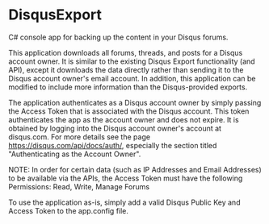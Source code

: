 # DisqusExport
C# console app for backing up the content in your Disqus forums.

This application downloads all forums, threads, and posts for a Disqus account owner.  It is
similar to the existing Disqus Export functionality (and API), except it downloads the data
directly rather than sending it to the Disqus account owner's email account.  In addition,
this application can be modified to include more information than the Disqus-provided exports.

The application authenticates as a Disqus account owner by simply passing the Access Token that
is associated with the Disqus account.  This token authenticates the app as the account owner and
does not expire.  It is obtained by logging into the Disqus account owner's account at disqus.com.
For more details see the page https://disqus.com/api/docs/auth/, especially the section titled
"Authenticating as the Account Owner".

NOTE: In order for certain data (such as IP Addresses and Email Addresses) to be available via
the APIs, the Access Token must have the following Permissions: Read, Write, Manage Forums

To use the application as-is, simply add a valid Disqus Public Key and Access Token to the
app.config file.
